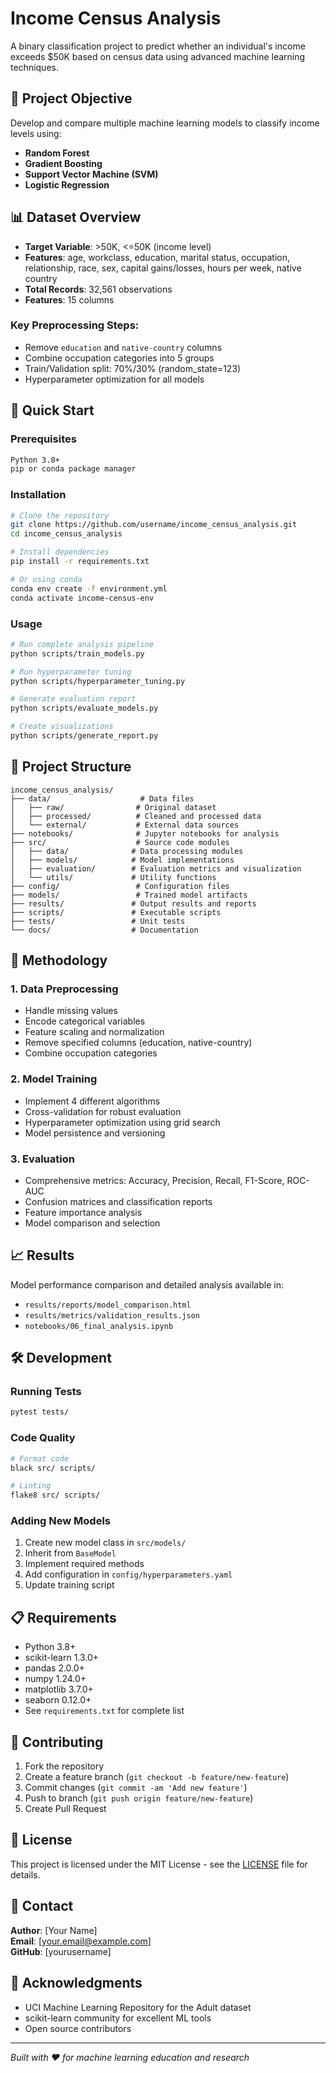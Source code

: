 # Income Census Analysis

A binary classification project to predict whether an individual's income exceeds $50K based on census data using advanced machine learning techniques.

## 🎯 Project Objective

Develop and compare multiple machine learning models to classify income levels using:
- **Random Forest**
- **Gradient Boosting** 
- **Support Vector Machine (SVM)**
- **Logistic Regression**

## 📊 Dataset Overview

- **Target Variable**: >50K, <=50K (income level)
- **Features**: age, workclass, education, marital status, occupation, relationship, race, sex, capital gains/losses, hours per week, native country
- **Total Records**: 32,561 observations
- **Features**: 15 columns

### Key Preprocessing Steps:
- Remove `education` and `native-country` columns
- Combine occupation categories into 5 groups
- Train/Validation split: 70%/30% (random_state=123)
- Hyperparameter optimization for all models

## 🚀 Quick Start

### Prerequisites
```bash
Python 3.8+
pip or conda package manager
```

### Installation
```bash
# Clone the repository
git clone https://github.com/username/income_census_analysis.git
cd income_census_analysis

# Install dependencies
pip install -r requirements.txt

# Or using conda
conda env create -f environment.yml
conda activate income-census-env
```

### Usage
```bash
# Run complete analysis pipeline
python scripts/train_models.py

# Run hyperparameter tuning
python scripts/hyperparameter_tuning.py

# Generate evaluation report
python scripts/evaluate_models.py

# Create visualizations
python scripts/generate_report.py
```

## 📁 Project Structure

```
income_census_analysis/
├── data/                    # Data files
│   ├── raw/                # Original dataset
│   ├── processed/          # Cleaned and processed data
│   └── external/           # External data sources
├── notebooks/              # Jupyter notebooks for analysis
├── src/                    # Source code modules
│   ├── data/              # Data processing modules
│   ├── models/            # Model implementations
│   ├── evaluation/        # Evaluation metrics and visualization
│   └── utils/             # Utility functions
├── config/                 # Configuration files
├── models/                 # Trained model artifacts
├── results/               # Output results and reports
├── scripts/               # Executable scripts
├── tests/                 # Unit tests
└── docs/                  # Documentation
```

## 🔬 Methodology

### 1. Data Preprocessing
- Handle missing values
- Encode categorical variables
- Feature scaling and normalization
- Remove specified columns (education, native-country)
- Combine occupation categories

### 2. Model Training
- Implement 4 different algorithms
- Cross-validation for robust evaluation
- Hyperparameter optimization using grid search
- Model persistence and versioning

### 3. Evaluation
- Comprehensive metrics: Accuracy, Precision, Recall, F1-Score, ROC-AUC
- Confusion matrices and classification reports
- Feature importance analysis
- Model comparison and selection

## 📈 Results

Model performance comparison and detailed analysis available in:
- `results/reports/model_comparison.html`
- `results/metrics/validation_results.json`
- `notebooks/06_final_analysis.ipynb`

## 🛠️ Development

### Running Tests
```bash
pytest tests/
```

### Code Quality
```bash
# Format code
black src/ scripts/

# Linting
flake8 src/ scripts/
```

### Adding New Models
1. Create new model class in `src/models/`
2. Inherit from `BaseModel`
3. Implement required methods
4. Add configuration in `config/hyperparameters.yaml`
5. Update training script

## 📋 Requirements

- Python 3.8+
- scikit-learn 1.3.0+
- pandas 2.0.0+
- numpy 1.24.0+
- matplotlib 3.7.0+
- seaborn 0.12.0+
- See `requirements.txt` for complete list

## 🤝 Contributing

1. Fork the repository
2. Create a feature branch (`git checkout -b feature/new-feature`)
3. Commit changes (`git commit -am 'Add new feature'`)
4. Push to branch (`git push origin feature/new-feature`)
5. Create Pull Request

## 📄 License

This project is licensed under the MIT License - see the [LICENSE](LICENSE) file for details.

## 📧 Contact

**Author**: [Your Name]  
**Email**: [your.email@example.com]  
**GitHub**: [yourusername]

## 🙏 Acknowledgments

- UCI Machine Learning Repository for the Adult dataset
- scikit-learn community for excellent ML tools
- Open source contributors

---

*Built with ❤️ for machine learning education and research*
